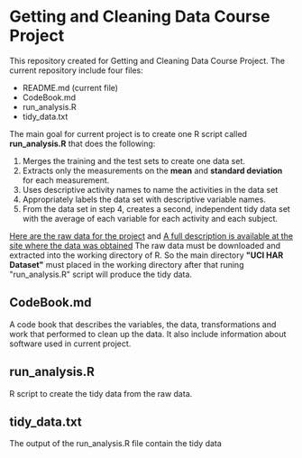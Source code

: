 Getting and Cleaning Data Course Project
=======
This repository created for Getting and Cleaning Data Course Project.
The current repository include four files:
* README.md (current file)
* CodeBook.md
* run_analysis.R
* tidy_data.txt

The main goal for current project is to create one R script called **run_analysis.R** that does the following:
1. Merges the training and the test sets to create one data set.
2. Extracts only the measurements on the **mean** and **standard deviation** for each measurement.
3. Uses descriptive activity names to name the activities in the data set
4. Appropriately labels the data set with descriptive variable names.
5. From the data set in step 4, creates a second, independent tidy data set with the average of each variable for each activity and each subject.

[Here are the raw data for the project](https://d396qusza40orc.cloudfront.net/getdata%2Fprojectfiles%2FUCI%20HAR%20Dataset.zip)
and [A full description is available at the site where the data was obtained](http://archive.ics.uci.edu/ml/datasets/Human+Activity+Recognition+Using+Smartphones)
The raw data must be downloaded and extracted into the working directory of R. So the main directory **"UCI HAR Dataset"** must placed in the working directory after that runing "run_analysis.R" script will produce the tidy data.

CodeBook.md
--------
A code book that describes the variables, the data, transformations and work that performed to clean up the data. It also include information about software used in current project.

run_analysis.R
--------
R script to create the tidy data from the raw data.

tidy_data.txt
--------
The output of the run_analysis.R file contain the tidy data
